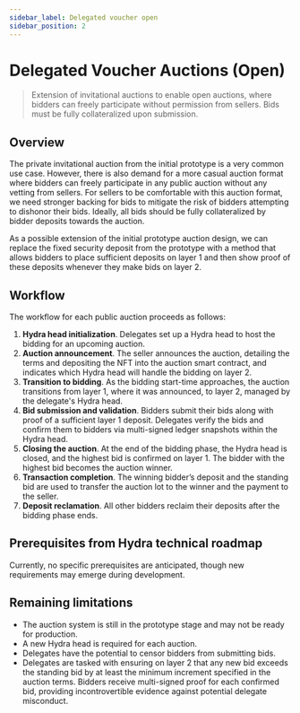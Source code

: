 ```yaml
---
sidebar_label: Delegated voucher open
sidebar_position: 2
---
```


# Delegated Voucher Auctions (Open)

> Extension of invitational auctions to enable open auctions, where bidders can freely participate without permission from sellers. Bids must be fully collateralized upon submission.

## Overview

The private invitational auction from the initial prototype is a very common use case. However, there is also demand for a more casual auction format where bidders can freely participate in any public auction without any vetting from sellers. For sellers to be comfortable with this auction format, we need stronger backing for bids to mitigate the risk of bidders attempting to dishonor their bids. Ideally, all bids should be fully collateralized by bidder deposits towards the auction. 

As a possible extension of the initial prototype auction design, we can replace the fixed security deposit from the prototype with a method that allows bidders to place sufficient deposits on layer 1 and then show proof of these deposits whenever they make bids on layer 2.


## Workflow

The workflow for each public auction proceeds as follows:

1. **Hydra head initialization**. Delegates set up a Hydra head to host the bidding for an upcoming auction.
2. **Auction announcement**. The seller announces the auction, detailing the terms and depositing the NFT into the auction smart contract, and indicates which Hydra head will handle the bidding on layer 2.
3. **Transition to bidding**. As the bidding start-time approaches, the auction transitions from layer 1, where it was announced, to layer 2, managed by the delegate's Hydra head.
4. **Bid submission and validation**. Bidders submit their bids along with proof of a sufficient layer 1 deposit. Delegates verify the bids and confirm them to bidders via multi-signed ledger snapshots within the Hydra head.
5. **Closing the auction**. At the end of the bidding phase, the Hydra head is closed, and the highest bid is confirmed on layer 1. The bidder with the highest bid becomes the auction winner.
6. **Transaction completion**. The winning bidder’s deposit and the standing bid are used to transfer the auction lot to the winner and the payment to the seller.
7. **Deposit reclamation**. All other bidders reclaim their deposits after the bidding phase ends.


## Prerequisites from Hydra technical roadmap

Currently, no specific prerequisites are anticipated, though new requirements may emerge during development.

## Remaining limitations

- The auction system is still in the prototype stage and may not be ready for production.
- A new Hydra head is required for each auction.
- Delegates have the potential to censor bidders from submitting bids.
- Delegates are tasked with ensuring on layer 2 that any new bid exceeds the standing bid by at least the minimum increment specified in the auction terms. Bidders receive multi-signed proof for each confirmed bid, providing incontrovertible evidence against potential delegate misconduct.
